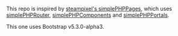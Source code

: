 This repo is inspired by [steampixel's simplePHPPages](https://github.com/steampixel/simplePHPPages), which
uses [simplePHPRouter](https://github.com/steampixel/simplePHPRouter), [simplePHPComponents](https://github.com/steampixel/simplePHPComponents)
and [simplePHPPortals](https://github.com/steampixel/simplePHPPortals).

This one uses Bootstrap v5.3.0-alpha3.
